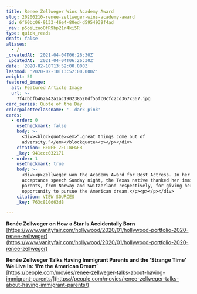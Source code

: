 ```yaml
---
title: Renee Zellweger Wins Academy Award
slug: 20200210-renee-zellweger-wins-academy-award
_id: 6f60bc06-9133-46e4-80ed-d5954939f4ad
_rev: p5oiLzuoOfR9bp21r4ki5R
type: quick_reads
draft: false
aliases:
  - /
_createdAt: '2021-04-04T06:26:30Z'
_updatedAt: '2021-04-04T06:26:30Z'
date: '2020-02-10T13:52:00.000Z'
lastmod: '2020-02-10T13:52:00.000Z'
weight: 50
featured_image:
  alt: Featured Article Image
  url: >-
    7f4cbbfb462a42a1ac190238520df55fc0cfc2cd367x367.jpg
card_series: Quote of the Day
colorpaletteclassname: '--dark-pink'
cards:
  - order: 0
    useCheckmark: false
    body: >-
      <div><blockquote><em>“…great things come out of
      adversity.”</em></blockquote><p></p></div>
    citation: RENÉE ZELLWEGER
    _key: 941ccc032171
  - order: 1
    useCheckmark: true
    body: >-
      <div><p>Zellweger won the Academy Award for Best Actress. In her
      acceptance speech Sunday night, the Texas native thanked her immigrant
      parents, from Norway and Switzerland respectively, for giving her the
      opportunity to pursue the American dream.</p><p></p></div>
    citation: VIEW SOURCES
    _key: 763c810d63d8

---
```

**Renée Zellweger on How a Star Is Accidentally Born**  
[https://www.vanityfair.com/hollywood/2020/01/hollywood-portfolio-2020-renee-zellweger](https://www.vanityfair.com/hollywood/2020/01/hollywood-portfolio-2020-renee-zellweger)

**Renée Zellweger Talks Having Immigrant Parents and the ‘Strange Time’ We Live In: ‘I’m the American Dream’**  
[https://people.com/movies/renee-zellweger-talks-about-having-immigrant-parents/](https://people.com/movies/renee-zellweger-talks-about-having-immigrant-parents/)